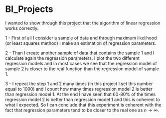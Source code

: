 # BI_Projects

I wanted to show through this project that the algorithm of linear regression works correctly. 

1 - First of all I consider a sample of data and through maximum likelihood (or least squares method) I make an estimation of regression parameters.

2 - Than I create another sample of data that contains the sample 1 and I calculate again the regression parameters. I plot the two different regression models and in most cases we see that the regression model of sample 2 is closer to the real function than the regression model of sample 1.

3 - I repeat the step 1 and 2 many times (in this project I set this number equal to 1000) and I count how many times regression model 2 is better than regression model 1. At the end I have seen that 60-80% of the times regression model 2 is better than regression model 1 and this is coherent to what I expected. So I can conclude that this experiment is coherent with the fact that regression parameters tend to be closer to the real one as $n \rightarrow \infty$.
